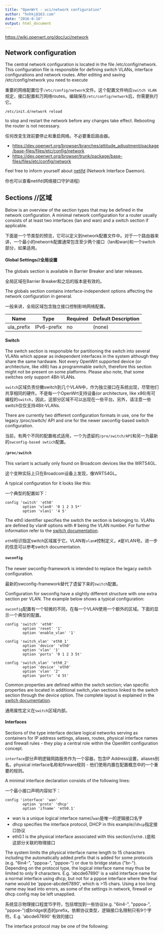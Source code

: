 ```yaml
---
title: "OpenWrt - uci/network configuration"
author: "hnhkj@163.com"
date: "2016-6-16"
output: html_document
---
```


<https://wiki.openwrt.org/doc/uci/network>

## Network configuration

The central network configuration is located in the file /etc/config/network. This configuration file is responsible for defining switch VLANs, interface configurations and network routes. After editing and saving /etc/config/network you need to execute

重要的网络配置位于`/etc/config/network`文件。这个配置文件响应`switch VLAN`规定，接口配置和万网络routes。编辑保存`/etc/config/network`后，你需要执行它。

```
/etc/init.d/network reload
```

to stop and restart the network before any changes take effect. Rebooting the router is not necessary.

任何改变生效前要停止和重启网络。不必要重启路由器。

* <https://dev.openwrt.org/browser/branches/attitude_adjustment/package/base-files/files/etc/config/network>
* <https://dev.openwrt.org/browser/trunk/package/base-files/files/etc/config/network>

Feel free to inform yourself about [netifd](https://wiki.openwrt.org/doc/techref/netifd) (Network Interface Daemon).

你也可以查看netifd(网络接口守护进程)

## Sections //区域

Below is an overview of the section types that may be defined in the network configuration. A minimal network configuration for a router usually consists of at least two interfaces (lan and wan) and a switch section if applicable.

下面是一个节类型的预览，它可以定义到network配置文件中。对于一个路由器来讲，一个最小的networrk配置通常包含至少两个接口（lan和wan)和一个switch部分，如果适用。

#### Global Settings//全局设置

The globals section is available in Barrier Breaker and later releases.

全局区域在Barrier Breaker和之后的版本是有效的。

The globals section contains interface-independent options affecting the network configuration in general.

一般来讲，全局区域包含独立接口控制影响网络配置。

|Name|    Type|    Required|    Default Description|
|----|--------|------------|-----------------------|
|ula_prefix|  IPv6-prefix| no | (none)|  IPv6 ULA-Prefix for this device|

#### Switch

The switch section is responsible for partitioning the switch into several VLANs which appear as independent interfaces in the system although they share the same hardware. Not every OpenWrt supported device (or architecture, like x86) has a programmable switch, therefore this section might not be present on some platforms. Please also note, that some switches only support 4Bit-VLANs.

`switch`区域负责份撇switch到几个VLAN中，作为独立接口在系统出现，尽管他们共享相同的硬件。不是每一个OpenWrt支持设备(or architecture, like x86)有可编程的`switch`，因此，这部分区域不可以出现在一些平台。另外，请注意一些switch仅仅支持4Bit-VLANs.

There are currently two different configuration formats in use, one for the legacy /proc/switch/ API and one for the newer swconfig-based switch configuration.

当前，有两个不同的配置格式适用，一个为遗留的`/pro/switch/API`和另一为最新的`swconfig-based swtich`配置。

#### `/proc/switch`

This variant is actually only found on Broadcom devices like the WRT54GL.

这个变种实际上只在Broadcom设备上发现，像WRT54GL。

A typical configuration for it looks like this:

一个典型的配置如下：

```
config 'switch' 'eth0'
        option 'vlan0' '0 1 2 3 5*'
        option 'vlan1' '4 5'
```

The eth0 identifier specifies the switch the section is belonging to. VLANs are defined by vlan# options with # being the VLAN number. For further information refer to the [switch documentation](https://wiki.openwrt.org/doc/uci/network/switch).

`eth0`标识指定switch区域属于它。VLAN有`vlan#`控制定义，`#`是VLAN号。进一步的信息可以参考switch documentation.

#### `swconfig`

The newer swconfig-framework is intended to replace the legacy switch configuration.

最新的swconfig-framework替代了遗留下来的`switch`配置。

Configuration for swconfig have a slightly different structure with one extra section per VLAN. The example below shows a typical configuration:

`swconfig`配置有一个轻微的不同，在每一个VLAN使用一个额外的区域。下面的显示一个典型的配置。

```
config 'switch' 'eth0'
        option 'reset' '1'
        option 'enable_vlan' '1'

config 'switch_vlan' 'eth0_1'
        option 'device' 'eth0'
        option 'vlan' '1'
        option 'ports' '0 1 2 3 5t'

config 'switch_vlan' 'eth0_2'
        option 'device' 'eth0'
        option 'vlan' '2'
        option 'ports' '4 5t'
```


Common properties are defined within the switch section; vlan specific properties are located in additional switch_vlan sections linked to the switch section through the device option. The complete layout is explained in the [switch documentation](https://wiki.openwrt.org/doc/uci/network/switch).

通用属性定义在`switch`区域内部。

#### Interfaces

Sections of the type interface declare logical networks serving as containers for IP address settings, aliases, routes, physical interface names and firewall rules - they play a central role within the OpenWrt configuration concept.

`interface`部分声明逻辑网路服务作为一个容器，包含IP Address设置，aliases别名，physical interface名称和firware规则 - 他们使用内置在配置概念中的一个重要的规则。

A minimal interface declaration consists of the following lines:

一个最小接口声明内容如下：

```
config 'interface' 'wan'
        option 'proto' 'dhcp'
        option 'ifname' 'eth0.1'
```

* wan is a unique logical interface name//`wan`是唯一的逻辑接口名字
* dhcp specifies the interface protocol, DHCP in this example//`dhcp`指定接口协议
* eth0.1 is the physical interface associated with this section//`eth0.1`是和这部分关联的物理接口

The system limits the physical interface name length to 15 characters including the automatically added prefix that is added for some protocols (e.g. "6in4-", "pppoa-", "pppoe-") or due to bridge status ("br-"). Depending on the protocol type, the logical interface name may thus be limited to only 9 characters. E.g. 'abcde67890' is a valid interface name for a normal interface using dhcp, but not for a pppoe interface where the final name would be 'pppoe-abcde67890', which is >15 chars. Using a too long name may lead into errors, as some of the settings in network, firewall or dhcp config may be left unapplied.

系统显示物理接口程度15字符，包括增加到一些协议(e.g. "6in4-", "pppoa-", "pppoe-")或bridge状态的prefix。依赖协议类型，逻辑接口名限制只有9个字符。E.g. 'abcde67890' 有效的接口

The interface protocol may be one of the following:
